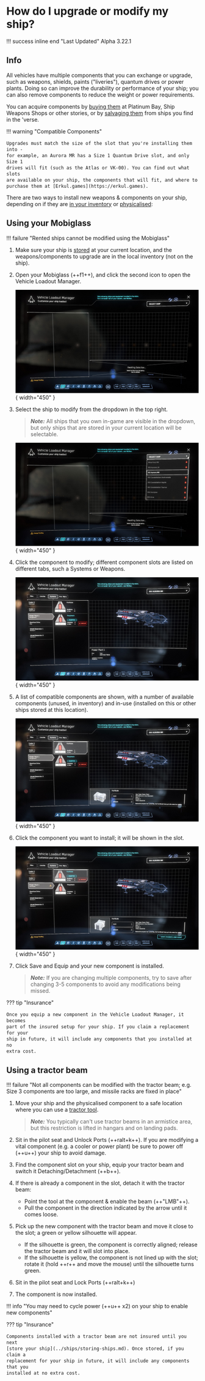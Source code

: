 # How do I upgrade or modify my ship?

!!! success inline end "Last Updated"
    Alpha 3.22.1

## Info

All vehicles have multiple components that you can exchange or upgrade, such as
weapons, shields, paints ("liveries"), quantum drives or power plants. Doing so
can improve the durability or performance of your ship; you can also remove
components to reduce the weight or power requirements.

You can acquire components by [buying them](./buying-components.md) at Platinum
Bay, Ship Weapons Shops or other stories, or by
[salvaging them](./salvage-components.md) from ships you find in the 'verse.

!!! warning "Compatible Components"

    Upgrades must match the size of the slot that you're installing them into -
    for example, an Aurora MR has a Size 1 Quantum Drive slot, and only Size 1
    drives will fit (such as the Atlas or VK-00). You can find out what slots
    are available on your ship, the components that will fit, and where to
    purchase them at [Erkul.games](https://erkul.games).

There are two ways to install new weapons & components on your ship, depending
on if they are [in your inventory](#using-your-mobiglass) or
[physicalised](#using-a-tractor-beam):

## Using your Mobiglass

!!! failure "Rented ships cannot be modified using the Mobiglass"

1. Make sure your ship is [stored](../ships/storing-ships.md) at your current
location, and the weapons/components to upgrade are in the local inventory (not
on the ship).

2. Open your Mobiglass (++f1++), and click the second icon to open the Vehicle
Loadout Manager.

    ![Vehicle Loadout Manager](
        ./images/swap-components-mobiglass-1.jpg){ width="450" }

3. Select the ship to modify from the dropdown in the top right.

    > ***Note:*** All ships that you own in-game are visible in the dropdown,
    but only ships that are stored in your current location will be selectable.

    ![Vehicle Loadout Manager](
        ./images/swap-components-mobiglass-2.jpg){ width="450" }

4. Click the component to modify; different component slots are listed on
different tabs, such a Systems or Weapons.

    ![Vehicle Loadout Manager](
        ./images/swap-components-mobiglass-3.jpg){ width="450" }

5. A list of compatible components are shown, with a number of available
components (unused, in inventory) and in-use (installed on this or other ships
stored at this location).

    ![Vehicle Loadout Manager](
        ./images/swap-components-mobiglass-4.jpg){ width="450" }

6. Click the component you want to install; it will be shown in the slot.

    ![Vehicle Loadout Manager](
        ./images/swap-components-mobiglass-5.jpg){ width="450" }

7. Click Save and Equip and your new component is installed.

    > ***Note:*** If you are changing multiple components, try to save after
    changing 3-5 components to avoid any modifications being missed.

??? tip "Insurance"

    Once you equip a new component in the Vehicle Loadout Manager, it becomes
    part of the insured setup for your ship. If you claim a replacement for your
    ship in future, it will include any components that you installed at no
    extra cost.

## Using a tractor beam

!!! failure "Not all components can be modified with the tractor beam; e.g. Size
3 components are too large, and missile racks are fixed in place"

1. Move your ship and the physicalised component to a safe location where you
can use a [tractor tool](../fps/equipment/tractor-beam.md).

    > ***Note:*** You typically can't use tractor beams in an armistice area,
    but this restriction is lifted in hangars and on landing pads.

2. Sit in the pilot seat and Unlock Ports (++ralt+k++). If you are modifying a
vital component (e.g. a cooler or power plant) be sure to power off (++u++) your
ship to avoid damage.

3. Find the component slot on your ship, equip your tractor beam and switch it
Detaching/Detachment (++b++).

4. If there is already a component in the slot, detach it with the tractor beam:
    - Point the tool at the component & enable the beam (++"LMB"++).
    - Pull the component in the direction indicated by the arrow until it comes
    loose.

5. Pick up the new component with the tractor beam and move it close to the
slot; a green or yellow silhouette will appear.
    - If the silhouette is green, the component is correctly aligned; release
    the tractor beam and it will slot into place.
    - If the silhouette is yellow, the component is not lined up with the slot;
    rotate it (hold ++r++ and move the mouse) until the silhouette turns green.

6. Sit in the pilot seat and Lock Ports (++ralt+k++)

7. The component is now installed.

!!! info "You may need to cycle power (++u++ x2) on your ship to enable new
components"

??? tip "Insurance"

    Components installed with a tractor beam are not insured until you next
    [store your ship](../ships/storing-ships.md). Once stored, if you claim a
    replacement for your ship in future, it will include any components that you
    installed at no extra cost.
